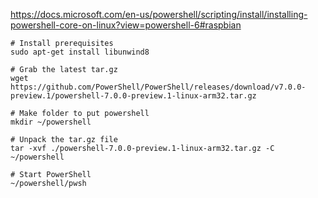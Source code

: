 https://docs.microsoft.com/en-us/powershell/scripting/install/installing-powershell-core-on-linux?view=powershell-6#raspbian

    # Install prerequisites
    sudo apt-get install libunwind8

    # Grab the latest tar.gz
    wget https://github.com/PowerShell/PowerShell/releases/download/v7.0.0-preview.1/powershell-7.0.0-preview.1-linux-arm32.tar.gz

    # Make folder to put powershell
    mkdir ~/powershell

    # Unpack the tar.gz file
    tar -xvf ./powershell-7.0.0-preview.1-linux-arm32.tar.gz -C ~/powershell

    # Start PowerShell
    ~/powershell/pwsh
